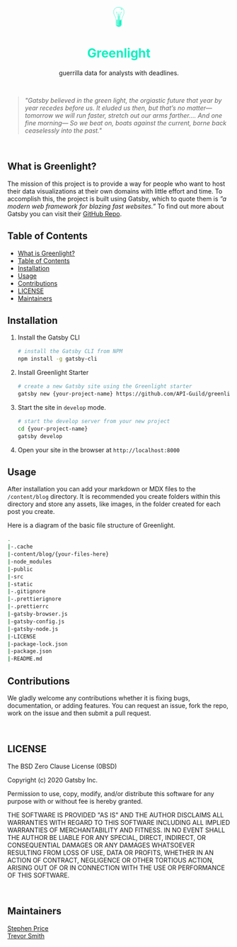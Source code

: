 <p align="center">
  <a href="https://api-guild.github.io/greenlight/">
    <img alt="Gatsby" src="./static/images/greenlight.png" height="45" />
  </a>
</p>
<h1 align="center" style="color: #0DF2C1">
  Greenlight
</h1>
<p align="center">
   guerrilla data for analysts with deadlines.
</p>

<br>

> _"Gatsby believed in the green light, the orgiastic future that year by year recedes before us. It eluded us then, but that’s no matter—tomorrow we will run faster, stretch out our arms farther…. And one fine morning— So we beat on, boats against the current, borne back ceaselessly into the past."_

<br>

## What is Greenlight?

The mission of this project is to provide a way for people who want to host their data visualizations at their own domains with little effort and time. To accomplish this, the project is built using Gatsby, which to quote them is _”a modern web framework for blazing fast websites.”_ To find out more about Gatsby you can visit their [GitHub Repo](https://github.com/gatsbyjs/gatsby).

## Table of Contents

- [What is Greenlight?](#what-is-greenlight)
- [Table of Contents](#table-of-contents)
- [Installation](#installation)
- [Usage](#usage)
- [Contributions](#contributions)
- [LICENSE](#license)
- [Maintainers](#maintainers)

## Installation

1. Install the Gatsby CLI

   ```bash
   # install the Gatsby CLI from NPM
   npm install -g gatsby-cli
   ```

2. Install Greenlight Starter

   ```bash
   # create a new Gatsby site using the Greenlight starter
   gatsby new {your-project-name} https://github.com/API-Guild/greenlight
   ```

3. Start the site in `develop` mode.
   
   ```bash
   # start the develop server from your new project
   cd {your-project-name}
   gatsby develop
   ```

4. Open your site in the browser at `http://localhost:8000`

## Usage

After installation you can add your markdown or MDX files to the `/content/blog` directory. It is recommended you create folders within this directory and store any assets, like images, in the folder created for each post you create.

Here is a diagram of the basic file structure of Greenlight.

```bash
.
|-.cache
|-content/blog/{your-files-here}
|-node_modules
|-public
|-src
|-static
|-.gitignore
|-.prettierignore
|-.prettierrc
|-gatsby-browser.js
|-gatsby-config.js
|-gatsby-node.js
|-LICENSE
|-package-lock.json
|-package.json
|-README.md
```

## Contributions

We gladly welcome any contributions whether it is fixing bugs, documentation, or adding features. You can request an issue, fork the repo, work on the issue and then submit a pull request.

<br>

## LICENSE

The BSD Zero Clause License (0BSD)

Copyright (c) 2020 Gatsby Inc.

Permission to use, copy, modify, and/or distribute this software for any
purpose with or without fee is hereby granted.

THE SOFTWARE IS PROVIDED "AS IS" AND THE AUTHOR DISCLAIMS ALL WARRANTIES WITH
REGARD TO THIS SOFTWARE INCLUDING ALL IMPLIED WARRANTIES OF MERCHANTABILITY
AND FITNESS. IN NO EVENT SHALL THE AUTHOR BE LIABLE FOR ANY SPECIAL, DIRECT,
INDIRECT, OR CONSEQUENTIAL DAMAGES OR ANY DAMAGES WHATSOEVER RESULTING FROM
LOSS OF USE, DATA OR PROFITS, WHETHER IN AN ACTION OF CONTRACT, NEGLIGENCE OR
OTHER TORTIOUS ACTION, ARISING OUT OF OR IN CONNECTION WITH THE USE OR
PERFORMANCE OF THIS SOFTWARE.

<br>

## Maintainers

[Stephen Price](https://github.com/stephenlprice) <br>
[Trevor Smith](https://github.com/trevorsmithbanjo)
